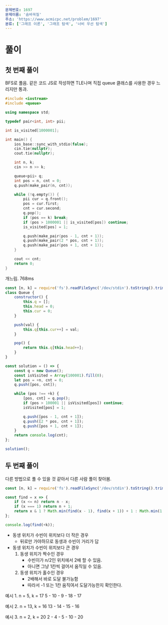 ```yaml
---
문제번호: 1697
문제이름: '숨바꼭질'
주소: 'https://www.acmicpc.net/problem/1697'
분류: ['그래프 이론', '그래프 탐색', '너비 우선 탐색']
---
```


# 풀이

## 첫 번째 풀이

BFS로 풀음. 같은 코드 JS로 작성하면 TLE나며 직접 queue 클래스를 사용한 경우 느리지만 통과.

```c++
#include <iostream>
#include <queue>

using namespace std;

typedef pair<int, int> pii;

int is_visited[1000001];

int main() {
    ios_base::sync_with_stdio(false);
    cin.tie(nullptr);
    cout.tie(nullptr);

    int n, k;
    cin >> n >> k;

    queue<pii> q;
    int pos = n, cnt = 0;
    q.push(make_pair(n, cnt));

    while (!q.empty()) {
        pii cur = q.front();
        pos = cur.first;
        cnt = cur.second;
        q.pop();
        if (pos == k) break;
        if (pos > 1000001 || is_visited[pos]) continue;
        is_visited[pos] = 1;

        q.push(make_pair(pos - 1, cnt + 1));
        q.push(make_pair(2 * pos, cnt + 1));
        q.push(make_pair(pos + 1, cnt + 1));
    }

    cout << cnt;
    return 0;
}
```

개느림. 768ms

```js
const [n, k] = require('fs').readFileSync('/dev/stdin').toString().trim().split(' ').map(Number);
class Queue {
    constructor() {
        this.q = [];
        this.head = 0;
        this.cur = 0;
    }

    push(val) {
        this.q[this.cur++] = val;
    }

    pop() {
        return this.q[this.head++];
    }
}

const solution = () => {
    const q = new Queue();
    const isVisited = Array(100001).fill(0);
    let pos = +n, cnt = 0;
    q.push([pos, cnt]);

    while (pos !== +k) {
        [pos, cnt] = q.pop();
        if (pos > 100001 || isVisited[pos]) continue;
        isVisited[pos] = 1;

        q.push([pos - 1, cnt + 1]);
        q.push([2 * pos, cnt + 1]);
        q.push([pos + 1, cnt + 1]);
    }
    return console.log(cnt);
};

solution();
```

## 두 번째 풀이

다른 방법으로 풀 수 있을 것 같아서 다른 사람 풀이 찾아봄.

```js
const [n, k] = require('fs').readFileSync('/dev/stdin').toString().trim().split(' ').map(Number);

const find = x => {
    if (x <= n) return n - x;
    if (x === 1) return n + 1;
    return x & 1 ? Math.min(find(x - 1), find(x + 1)) + 1 : Math.min(1 + find(x >> 1), x - n);
};

console.log(find(+k));
```

- 동생 위치가 수빈이 위치보다 더 작은 경우
    - 뒤로만 가야하므로 동생과 수빈이 거리가 답
- 동생 위치가 수빈이 위치보다 큰 경우
    1. 동생 위치가 짝수인 경우
        - 수빈이가 n/2인 위치에서 2배 할 수 있음.
        - 아니면 그냥 1칸씩 걸어서 움직일 수 있음.
    2. 동생 위치가 홀수인 경우
        - 2배해서 바로 도달 불가능함
        - 따라서 -1 또는 1칸 움직여서 도달가능한지 확인한다.

예시 1. 
n = 5, k = 17
5 - 10 - 9 - 18 - 17

예시 2.
n = 13, k = 16
13 - 14 - 15 - 16

예시 3.
n = 2, k = 20
2 - 4 - 5 - 10 - 20